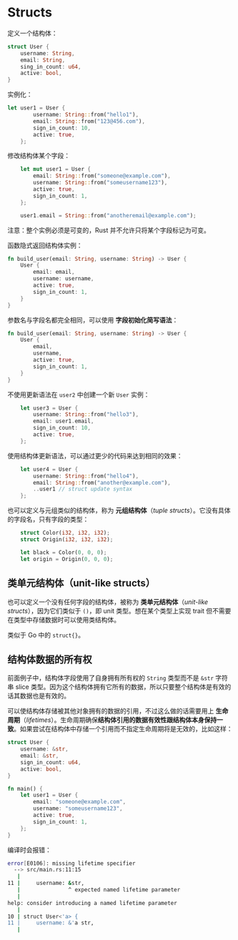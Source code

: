 # Structs

定义一个结构体：

```rust
struct User {
    username: String,
    email: String,
    sing_in_count: u64,
    active: bool,
}
```

实例化：

```rust
let user1 = User {
        username: String::from("hello1"),
        email: String::from("123@456.com"),
        sign_in_count: 10,
        active: true,
    };
```

修改结构体某个字段：

```rust
    let mut user1 = User {
        email: String::from("someone@example.com"),
        username: String::from("someusername123"),
        active: true,
        sign_in_count: 1,
    };

    user1.email = String::from("anotheremail@example.com");
```

注意：整个实例必须是可变的，Rust 并不允许只将某个字段标记为可变。

函数隐式返回结构体实例：

```rust
fn build_user(email: String, username: String) -> User {
    User {
        email: email,
        username: username,
        active: true,
        sign_in_count: 1,
    }
}
```

参数名与字段名都完全相同，可以使用 **字段初始化简写语法**：

```rust
fn build_user(email: String, username: String) -> User {
    User {
        email,
        username,
        active: true,
        sign_in_count: 1,
    }
}
```

不使用更新语法在 `user2` 中创建一个新 `User` 实例：

```rust
    let user3 = User {
        username: String::from("hello3"),
        email: user1.email,
        sign_in_count: 10,
        active: true,
    };
```

使用结构体更新语法，可以通过更少的代码来达到相同的效果：

```rust
    let user4 = User {
        username: String::from("hello4"),
        email: String::from("another@example.com"),
        ..user1 // struct update syntax
    };
```

也可以定义与元组类似的结构体，称为 **元组结构体**（*tuple structs*）。它没有具体的字段名，只有字段的类型：

```rust
    struct Color(i32, i32, i32);
    struct Origin(i32, i32, i32);

    let black = Color(0, 0, 0);
    let origin = Origin(0, 0, 0);
```

## 类单元结构体（unit-like structs）

也可以定义一个没有任何字段的结构体，被称为 **类单元结构体**（*unit-like structs*），因为它们类似于 `()`，即 unit 类型。想在某个类型上实现 trait 但不需要在类型中存储数据时可以使用类结构体。

类似于 Go 中的 `struct{}`。

## 结构体数据的所有权

前面例子中，结构体字段使用了自身拥有所有权的 `String` 类型而不是 `&str` 字符串 slice 类型。因为这个结构体拥有它所有的数据，所以只要整个结构体是有效的话其数据也是有效的。

可以使结构体存储被其他对象拥有的数据的引用，不过这么做的话需要用上 **生命周期**（*lifetimes*）。生命周期确保**结构体引用的数据有效性跟结构体本身保持一致**。如果尝试在结构体中存储一个引用而不指定生命周期将是无效的，比如这样：

```rust
struct User {
    username: &str,
    email: &str,
    sign_in_count: u64,
    active: bool,
}

fn main() {
    let user1 = User {
        email: "someone@example.com",
        username: "someusername123",
        active: true,
        sign_in_count: 1,
    };
}
```

编译时会报错：

```bash
error[E0106]: missing lifetime specifier
  --> src/main.rs:11:15
   |
11 |     username: &str,
   |               ^ expected named lifetime parameter
   |
help: consider introducing a named lifetime parameter
   |
10 | struct User<'a> {
11 |     username: &'a str,
   |
```

